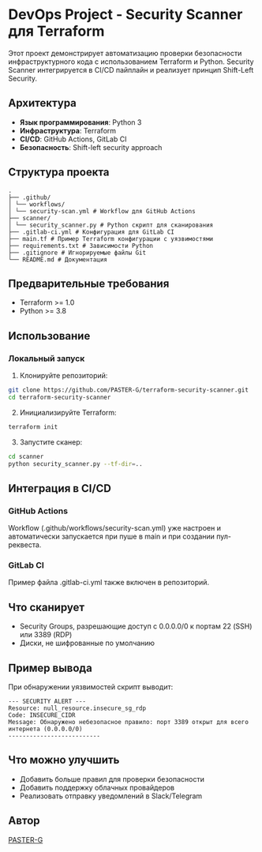 # DevOps Project - Security Scanner для Terraform

Этот проект демонстрирует автоматизацию проверки безопасности инфраструктурного кода с использованием Terraform и Python. Security Scanner интегрируется в CI/CD пайплайн и реализует принцип Shift-Left Security.

## Архитектура

- **Язык программирования**: Python 3
- **Инфраструктура**: Terraform
- **CI/CD**: GitHub Actions, GitLab CI
- **Безопасность**: Shift-left security approach

## Структура проекта
```
.
├── .github/
│ └── workflows/
│ └── security-scan.yml # Workflow для GitHub Actions
├── scanner/
│ └── security_scanner.py # Python скрипт для сканирования
├── .gitlab-ci.yml # Конфигурация для GitLab CI
├── main.tf # Пример Terraform конфигурации с уязвимостями
├── requirements.txt # Зависимости Python
├── .gitignore # Игнорируемые файлы Git
└── README.md # Документация
```

## Предварительные требования

- Terraform >= 1.0
- Python >= 3.8

## Использование

### Локальный запуск

1. Клонируйте репозиторий:
```bash
git clone https://github.com/PASTER-G/terraform-security-scanner.git
cd terraform-security-scanner
```
2. Инициализируйте Terraform:
```bash
terraform init
```
3. Запустите сканер:
```bash
cd scanner
python security_scanner.py --tf-dir=..
```

## Интеграция в CI/CD
### GitHub Actions
Workflow (.github/workflows/security-scan.yml) уже настроен и автоматически запускается при пуше в main и при создании пул-реквеста.

### GitLab CI
Пример файла .gitlab-ci.yml также включен в репозиторий.

## Что сканирует
- Security Groups, разрешающие доступ с 0.0.0.0/0 к портам 22 (SSH) или 3389 (RDP)
- Диски, не шифрованные по умолчанию

## Пример вывода
При обнаружении уязвимостей скрипт выводит:
```
--- SECURITY ALERT ---
Resource: null_resource.insecure_sg_rdp
Code: INSECURE_CIDR
Message: Обнаружено небезопасное правило: порт 3389 открыт для всего интернета (0.0.0.0/0)
--------------------------
```

## Что можно улучшить
- Добавить больше правил для проверки безопасности
- Добавить поддержку облачных провайдеров
- Реализовать отправку уведомлений в Slack/Telegram

## Автор
[PASTER-G](https://github.com/PASTER-G)